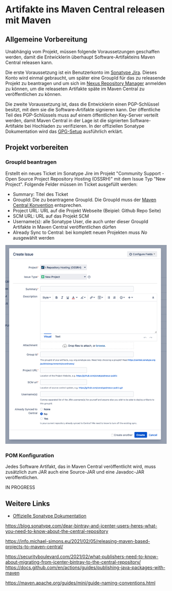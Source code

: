 # Artifakte ins Maven Central releasen mit Maven

## Allgemeine Vorbereitung

Unabhängig vom Projekt, müssen folgende Voraussetzungen geschaffen werden, damit die Entwicklerin überhaupt Software-Artifakteins Maven Central releasen kann.

Die erste Voraussetzung ist ein Benutzerkonto im [Sonatype Jira](https://issues.sonatype.org).
Dieses Konto wird einmal gebraucht, um später eine GroupId für das zu releasende Projekt zu beantragen und um sich im [Nexus Repository Manager](https://s01.oss.sonatype.org/) anmelden zu können, um die releaseten Artifakte späte im Maven Central zu veröffentlichen zu können.

Die zweite Voraussetzung ist, dass die Entwicklerin einen PGP-Schlüssel besitzt, mit dem sie die Software-Artifakte signieren kann.
Der öffentliche Teil des PGP-Schlüssels muss auf einem öffentlichen Key-Server verteilt werden, damit Maven Central in der Lage ist die signierten Software-Artifakte bei Hochladen zu verifizieren.
In der offiziellen Sonatype Dokumentation wird das [GPG-Setup](https://central.sonatype.org/publish/requirements/gpg/) ausführlich erklärt.

## Projekt vorbereiten

### GroupId beantragen
Erstellt ein neues Ticket im Sonatype Jire im Projekt "Community Support - Open Source Project Repository Hosting (OSSRH)" mit dem Issue Typ "New Project".
Folgende Felder müssen im Ticket ausgefüllt werden:

- Summary: Titel des Ticket
- GroupId: Die zu beantragene GroupId. Die GroupId muss der [Maven Central Konvention](https://central.sonatype.org/publish/requirements/coordinates/) entsprechen.
- Project URL: URL auf die Projekt Webseite (Beipiel: Github Repo Seite)
- SCM URL: URL auf das Projekt SCM
- Username(s): alle Sonatype User, die auch unter dieser GroupId Artifakte in Maven Central veröffentlichen dürfen
- Already Sync to Central: bei komplett neuen Projekten muss *No* ausgewählt werden

![](images/sonatype-jira-ticket.png)


### POM Konfiguration

Jedes Software Artifakt, das in Maven Central veröffentlicht wird, muss zusätzlich zum JAR auch eine Source-JAR und eine Javadoc-JAR veröffentlichen.

IN PROGRESS


## Weitere Links

- [Offizielle Sonatype Dokumentation](https://central.sonatype.org/publish/)

https://blog.sonatype.com/dear-bintray-and-jcenter-users-heres-what-you-need-to-know-about-the-central-repository

https://info.michael-simons.eu/2021/02/05/releasing-maven-based-projects-to-maven-central/

https://securityboulevard.com/2021/02/what-publishers-need-to-know-about-migrating-from-jcenter-bintray-to-the-central-repository/
https://docs.github.com/en/actions/guides/publishing-java-packages-with-maven

https://maven.apache.org/guides/mini/guide-naming-conventions.html
